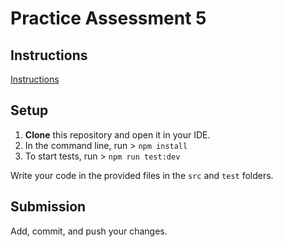 # Practice Assessment 5

## Instructions

[Instructions](https://docs.google.com/document/d/1ddz3OfiKd5mk5Wp_TfQnFMz1g_RT9Gbav_-UzMVUxfM/preview)

## Setup

1. **Clone** this repository and open it in your IDE.
2. In the command line, run > `npm install`
3. To start tests, run > `npm run test:dev`

Write your code in the provided files in the `src` and `test` folders.

## Submission

Add, commit, and push your changes.
